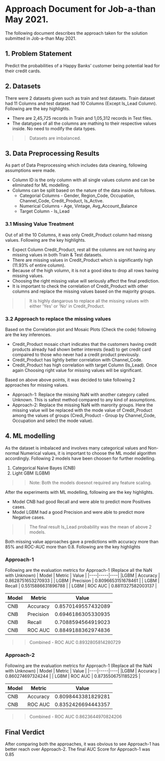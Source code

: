 # Approach Document for Job-a-than May 2021.

The following document describes the approach taken for the solution submitted in Job-a-than May 2021.
## 1. Problem Statement
Predict the probabilities of a Happy Banks' customer being potential lead for their credit cards. 
## 2. Datasets
There were 2 datasets given such as train and test datasets. Train dataset had 11 Columns and test dataset had 10 Columns (Except Is_Lead Column). Following are the key highlights.

* There are 2,45,725 records in Train and 1,05,312 records in Test files.
* The datatypes of all the columns are mathing to their respective values inside. No need to modify the data types.
  
>> Datasets are imbalanced. 

## 3. Data Preprocessing Results
As part of Data Preprocessing which includes data cleaning, following assumptions were made.

* Column ID is the only column with all single values column and can be eliminated for ML modelling.
* Columns can be split based on the nature of the data inside as follows.
    * Categorial Columns - Gender, Region_Code, Occupation, Channel_Code, Credit_Product, Is_Active.
    * Numerical Columns - Age, Vintage, Avg_Account_Balance
    * Target Column - Is_Lead

### 3.1 Missing Value Treatment
Out of all the 10 Columns, it was only Credit_Product column had missng values. Following are the key highlights.
* Expect Column Credit_Product, rest all the columns are not having any missing values in both Train & Test datasets.
* There are missing values in Credit_Product which is significantly high (11.93% of entire column).
* Because of the high volumn, it is not a good idea to drop all rows having missing values.
* Choosing the right missing value will seriously affect the final prediction.
* It is important to check the correlation of Credit_Product with other columns and replace the missing values based on the majority groups.
  
>> It is highly dangarous to replace all the missing values with either 'Yes' or 'No' in Credit_Product.

### 3.2 Approach to replace the missing values

Based on the Correlation plot  and Mosaic Plots (Check the code) following are the key inferences.

* Credit_Product mosaic chart indicates that the customers having credit products already had shown better interests (lead) to get credit card compaired to those who never had a credit product previously.
* Credit_Product has lightly better correlation with Channel_Code. 
* Credit_Product has high correlation with target Column (Is_Lead). Once again Choosing right value for missing values will be significant.

Based on above above points, it was decided to take following 2 approaches for missing values.

* Approach-1: Replace the missing NaN with another category called Unknown. This is safest method compared to any kind of assumptions.
* Approach-2: Replace the missing NaN with marority groups. Here the missing value will be replaced with the mode value of Credit_Product among the values of groups (Credi_Product - Group by Channel_Code, Occupation and select the mode value).

## 4. ML modelling 
As the dataset is imbalaced and involves many categorical values and Non-normal Numerical values, it is important to choose the ML model algorithm accordingly. Following 2 models have been choosen for further modelling.

1. Categorical Naive Bayes (CNB)
2. Light GBM (LGBM)

>> Note: Both the models doesnot required any feature scaling.

After the experiments with ML modelling, following are the key highlights. 

* Model CNB had good Recall and were able to predict more Positives cases.
* Model LGBM had a good Precision and were able to predict more Negative cases.

>> The final result Is_Lead probability was the mean of above 2 models. 

Both missing value approaches gave a predictions with accuracy more than 85% and ROC-AUC more than 0.8. Following are the key highlights 

### Approach-1

Following are the evaluation metrics for Approach-1 (Replace all the NaN with Unknown)
| Model | Metric | Value |
|----|-----|----|
|LGBM | Accuracy | 0.8628751653270933 |
| LGBM | Precision | 0.8096653151678461 |
| LGBM | Recall  | 0.5515886631896788 |
| LGBM | ROC AUC | 0.8811327582003137 |

| Model | Metric | Value |
|----|-----|----|
| CNB | Accuracy | 0.8570149557432089 |
| CNB | Precision | 0.6946186305330935 |
| CNB | Recall | 0.7088594564919023 |
| CNB | ROC AUC | 0.8849188362974836 |


>> Combined - ROC AUC  0.8932805814280729

### Approach-2

Following are the evaluation metrics for Approach-1 (Replace all the NaN with Unknown)
| Model | Metric | Value |
|----|-----|----|
|LGBM | Accuracy | 0.860274697324244 |
| LGBM | ROC AUC | 0.8735506751185225 |

| Model | Metric | Value |
|----|-----|----|
| CNB | Accuracy |  0.8098443381829281 |
| CNB | ROC AUC | 0.8352426694443357 |
  

>> Combined - ROC AUC  0.8623644970824206

## Final Verdict
After comparing both the approaches, it was obvious to see Approach-1 has better reach over Approach-2. The final AUC Score for Approach-1 was 0.85



